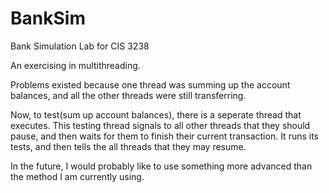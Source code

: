 # BankSim
Bank Simulation Lab for CIS 3238

An exercising in multithreading.

Problems existed because one thread was summing up the account balances, and all the other threads were still transferring.

Now, to test(sum up account balances), there is a seperate thread that executes. This testing thread signals to all other threads that
they should pause, and then waits for them to finish their current transaction. It runs its tests, and then tells the all threads
that they may resume.

In the future, I would probably like to use something more advanced than the method I am currently using.
